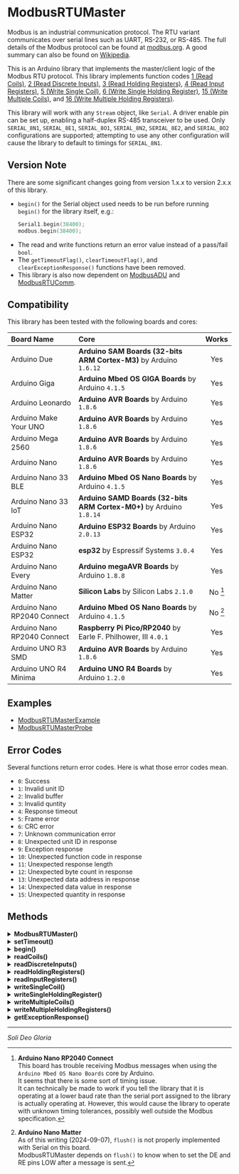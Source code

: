 # ModbusRTUMaster

Modbus is an industrial communication protocol. The RTU variant communicates over serial lines such as UART, RS-232, or RS-485. The full details of the Modbus protocol can be found at [modbus.org](https://modbus.org). A good summary can also be found on [Wikipedia](https://en.wikipedia.org/wiki/Modbus).  

This is an Arduino library that implements the master/client logic of the Modbus RTU protocol. This library implements function codes [1 (Read Coils)](#readcoils), [2 (Read Discrete Inputs)](#readdiscreteinputs), [3 (Read Holding Registers)](#readholdingregisters), [4 (Read Input Registers)](#readinputregisters), [5 (Write Single Coil)](#writesinglecoil), [6 (Write Single Holding Register)](#writesingleholdingregister), [15 (Write Multiple Coils)](#writemultipleholdingregisters), and [16 (Write Multiple Holding Registers)](#writemultipleholdingregisters).  

This library will work with any `Stream` object, like `Serial`. A driver enable pin can be set up, enabling a half-duplex RS-485 transceiver to be used. Only `SERIAL_8N1`, `SERIAL_8E1`, `SERIAL_8O1`, `SERIAL_8N2`, `SERIAL_8E2`, and `SERIAL_8O2` configurations are supported; attempting to use any other configuration will cause the library to default to timings for `SERIAL_8N1`.  



## Version Note
There are some significant changes going from version 1.x.x to version 2.x.x of this library.  
- `begin()` for the Serial object used needs to be run before running `begin()` for the library itself, e.g.:
  ```C++
  Serial1.begin(38400);
  modbus.begin(38400);
  ```
- The read and write functions return an error value instead of a pass/fail `bool`.
- The `getTimeoutFlag()`, `clearTimeoutFlag()`, and `clearExceptionResponse()` functions have been removed.
- This library is also now dependent on [ModbusADU](https://github.com/CMB27/ModbusADU) and [ModbusRTUComm](https://github.com/CMB27/ModbusRTUComm).



## Compatibility
This library has been tested with the following boards and cores:

| Board Name                  | Core                                                                 | Works   |
| :-------------------------- | :------------------------------------------------------------------- | :-----: |
| Arduino Due                 | **Arduino SAM Boards (32-bits ARM Cortex-M3)** by Arduino `1.6.12`   | Yes     |
| Arduino Giga                | **Arduino Mbed OS GIGA Boards** by Arduino `4.1.5`                   | Yes     |
| Arduino Leonardo            | **Arduino AVR Boards** by Arduino `1.8.6`                            | Yes     |
| Arduino Make Your UNO       | **Arduino AVR Boards** by Arduino `1.8.6`                            | Yes     |
| Arduino Mega 2560           | **Arduino AVR Boards** by Arduino `1.8.6`                            | Yes     |
| Arduino Nano                | **Arduino AVR Boards** by Arduino `1.8.6`                            | Yes     |
| Arduino Nano 33 BLE         | **Arduino Mbed OS Nano Boards** by Arduino `4.1.5`                   | Yes     |
| Arduino Nano 33 IoT         | **Arduino SAMD Boards (32-bits ARM Cortex-M0+)** by Arduino `1.8.14` | Yes     |
| Arduino Nano ESP32          | **Arduino ESP32 Boards** by Arduino `2.0.13`                         | Yes     |
| Arduino Nano ESP32          | **esp32** by Espressif Systems `3.0.4`                               | Yes     |
| Arduino Nano Every          | **Arduino megaAVR Boards** by Arduino `1.8.8`                        | Yes     |
| Arduino Nano Matter         | **Silicon Labs** by Silicon Labs `2.1.0`                             | No [^1] |
| Arduino Nano RP2040 Connect | **Arduino Mbed OS Nano Boards** by Arduino `4.1.5`                   | No [^2] |
| Arduino Nano RP2040 Connect | **Raspberry Pi Pico/RP2040** by Earle F. Philhower, III `4.0.1`      | Yes     |
| Arduino UNO R3 SMD          | **Arduino AVR Boards** by Arduino `1.8.6`                            | Yes     |
| Arduino UNO R4 Minima       | **Arduino UNO R4 Boards** by Arduino `1.2.0`                         | Yes     |

[^1]: **Arduino Nano RP2040 Connect**  
This board has trouble receiving Modbus messages when using the `Arduino Mbed OS Nano Boards` core by Arduino.  
It seems that there is some sort of timing issue.  
It can technically be made to work if you tell the library that it is operating at a lower baud rate than the serial port assigned to the library is actually operating at.
However, this would cause the library to operate with unknown timing tolerances, possibly well outside the Modbus specification.

[^2]: **Arduino Nano Matter**  
As of this writing (2024-09-07), `flush()` is not properly implemented with Serial on this board.  
ModbusRTUMaster depends on `flush()` to know when to set the DE and RE pins LOW after a message is sent.



## Examples
- [ModbusRTUMasterExample](https://github.com/CMB27/ModbusRTUMaster/blob/main/examples/ModbusRTUMasterExample/ModbusRTUMasterExample.ino)
- [ModbusRTUMasterProbe](https://github.com/CMB27/ModbusRTUMaster/blob/main/examples/ModbusRTUMasterProbe/ModbusRTUMasterProbe.ino)



## Error Codes
Several functions return error codes.
Here is what those error codes mean.
- `0`: Success
- `1`: Invalid unit ID
- `2`: Invalid buffer
- `3`: Invalid quntity
- `4`: Response timeout
- `5`: Frame error
- `6`: CRC error
- `7`: Unknown communication error
- `8`: Unexpected unit ID in response
- `9`: Exception response
- `10`: Unexpected function code in response
- `11`: Unexpected response length
- `12`: Unexpected byte count in response
- `13`: Unexpected data address in response
- `14`: Unexpected data value in response
- `15`: Unexpected quantity in response

## Methods



<details><summary id="modbusrtumaster-1"><strong>ModbusRTUMaster()</strong></summary>
  <blockquote>

### Description
Creates a ModbusRTUMaster object and sets the serial port to use for data transmission.
Optionally sets a driver enable pin. This pin will go `HIGH` when the library is transmitting. This is primarily intended for use with an RS-485 transceiver, but it can also be a handy diagnostic when connected to an LED.

### Syntax
- `ModbusRTUMaster(serial)`
- `ModbusRTUMaster(serial, dePin)`
- `ModbusRTUMaster(serial, dePin, rePin)`

### Parameters
- `serial`: the `Stream` object to use for Modbus communication. Usually something like `Serial1`.
- `dePin`: the driver enable pin. This pin is set HIGH when transmitting. If this parameter is set to `-1`, this feature will be disabled. The default value is `-1`. Allowed data types are `int8_t` or `char`.
- `rePin`: works exacly the same way as `dePin`. This option is included for compatibility with RS-485 shields like the [Arduino MKR 485 Shield](https://store.arduino.cc/products/arduino-mkr-485-shield).

### Example
``` C++
# include <ModbusRTUMaster.h>

const int8_t dePin = A6;
const int8_t rePin = A5;

ModbusRTUMaster modbus(Serial1, dePin, rePin);
```

  </blockquote>
</details>



<details><summary id="settimeout"><strong>setTimeout()</strong></summary>
  <blockquote>

### Description
Sets the maximum timeout in milliseconds to wait for a response after sending a request. The default is 500 milliseconds.

### Syntax
`modbus.setTimeout(timeout)`

### Parameters
- `timeout`: the timeout duration in milliseconds. Allowed data types: `unsigned long`.

  </blockquote>
</details>



<details><summary id="begin"><strong>begin()</strong></summary>
  <blockquote>

### Description
Sets the data rate in bits per second (baud) for serial transmission.
Optionally it also sets the data configuration. Note, there must be 8 data bits for Modbus RTU communication. The default configuration is 8 data bits, no parity, and one stop bit.

### Syntax
- `modbus.begin(baud)`
- `modbus.begin(baud, config)`

### Parameters
- `baud`: the baud rate to use for Modbus communication. Common values are: `1200`, `2400`, `4800`, `9600`, `19200`, `38400`, `57600`, and `115200`. Allowed data types: `unsigned long`.
- `config`: the serial port configuration to use. Valid values are:  
`SERIAL_8N1`: no parity (default)  
`SERIAL_8N2`  
`SERIAL_8E1`: even parity  
`SERIAL_8E2`  
`SERIAL_8O1`: odd parity  
`SERIAL_8O2`
 
*In the 2.0.0+ version of this library, `begin()` for the serial port used with the modbus object must be run seperately.*

### Example
``` C++
void setup() {
  Serial1.begin(38400, SERIAL_8E1);
  modbus.begin(38400, SERIAL_8E1)
}
```

  </blockquote>
</details>



<details><summary id="readcoils"><strong>readCoils()</strong></summary>
  <blockquote>

### Description
reads coil values from a slave/server device.

### Syntax
`modbus.readCoils(unitId, startAddress, buffer, quantity)`

### Parameters
- `unitId`: the id number of the device to send this request to. Valid values are `1` - `246`.
- `startAddress`: the address of the first coil to read. Allowed data types: `uint16_t`.
- `buffer`: an array in which to place the read coil values. Allowed data types: array of `bool`.
- `quantity`: the number of coil values to read. This value must not be larger than the size of the array. Allowed data types: `uint16_t`.

### Returns
Error code. Data type: `ModbusRTUMasterError` or `uint8_t`.  
See [error codes](#error-codes).

### Example
``` C++
bool coils[8];
uint8_t error = modbus.readCoils(1, 0, coils, 8);
```

  </blockquote>
</details>


<details><summary id="readdiscreteinputs"><strong>readDiscreteInputs()</strong></summary>
  <blockquote>

### Description
reads discrete input values from a slave/server device.

### Syntax
`modbus.readDiscreteInputs(unitId, startAddress, buffer, quantity)`

### Parameters
- `unitId`: the id number of the device to send this request to. Valid values are `1` - `246`.
- `startAddress`: the address of the first discrete input to read. Allowed data types: `uint16_t`.
- `buffer`: an array in which to place the read discrete input values. Allowed data types: array of `bool`.
- `quantity`: the number of discrete input values to read. This value must not be larger than the size of the array. Allowed data types: `uint16_t`.

### Returns
Error code. Data type: `ModbusRTUMasterError` or `uint8_t`.  
See [error codes](#error-codes).

### Example
``` C++
bool discreteInputs[8];
uint8_t error = modbus.readDiscreteInputs(1, 0, discreteInputs, 8);
```

  </blockquote>
</details>



<details><summary id="readholdingregisters"><strong>readHoldingRegisters()</strong></summary>
  <blockquote>

### Description
reads holding register values from a slave/server device.

### Syntax
`modbus.readHoldingRegisters(unitId, startAddress, buffer, quantity)`

### Parameters
- `unitId`: the id number of the device to send this request to. Valid values are `1` - `246`.
- `startAddress`: the address of the first holding register to read. Allowed data types: `uint16_t`.
- `buffer`: an array in which to place the read holding register values. Allowed data types: array of `uint16_t`.
- `quantity`: the number of holding register values to read. This value must not be larger than the size of the array. Allowed data types: `uint16_t`.

### Returns
Error code. Data type: `ModbusRTUMasterError` or `uint8_t`.  
See [error codes](#error-codes).

### Example
``` C++
uint16_t holdingRegisters[8];
uint8_t error = modbus.readHoldingRegisters(1, 0, holdingRegisters, 8);
```

  </blockquote>
</details>



<details><summary id="readinputregisters"><strong>readInputRegisters()</strong></summary>
  <blockquote>

### Description
reads input register values from a slave/server device.

### Syntax
`modbus.readInputRegisters(unitId, startAddress, buffer, quantity)`

### Parameters
- `unitId`: the id number of the device to send this request to. Valid values are `1` - `246`.
- `startAddress`: the address of the first input register to read. Allowed data types: `uint16_t`.
- `buffer`: an array in which to place the read input register values. Allowed data types: array of `uint16_t`.
- `quantity`: the number of input register values to read. This value must not be larger than the size of the array. Allowed data types: `uint16_t`.

### Returns
Error code. Data type: `ModbusRTUMasterError` or `uint8_t`.  
See [error codes](#error-codes).

### Example
``` C++
uint16_t inputRegisters[8];
uint8_t error = modbus.readInputRegisters(1, 0, inputRegisters, 8);
```

  </blockquote>
</details>



<details><summary id="writesinglecoil"><strong>writeSingleCoil()</strong></summary>
  <blockquote>

### Description
writes a single coil value to a slave/server device.

### Syntax
`modbus.writeSingleCoil(unitId, address, value)`

### Parameters
- `unitId`: the id number of the device to send this request to. Valid values are `0` - `246`. `0` indicates a broadcast message.
- `address`: the address of the coil to write to. Allowed data types: `uint16_t`.
- `value`: the value to write to the coil. Allowed data types: `bool`.

### Returns
Error code. Data type: `ModbusRTUMasterError` or `uint8_t`.  
See [error codes](#error-codes).

  </blockquote>
</details>



<details><summary id="writesingleholdingregister"><strong>writeSingleHoldingRegister()</strong></summary>
  <blockquote>

### Description
writes a single holding register value to a slave/server device.

### Syntax
`modbus.writeSingleHoldingRegister(unitId, address, value)`

### Parameters
- `unitId`: the id number of the device to send this request to. Valid values are `0` - `246`. `0` indicates a broadcast message.
- `address`: the address of the holding register to write to. Allowed data types: `uint16_t`.
- `value`: the value to write to the holding register. Allowed data types: `uint16_t`.

### Returns
Error code. Data type: `ModbusRTUMasterError` or `uint8_t`.  
See [error codes](#error-codes).

  </blockquote>
</details>



<details><summary id="writemultiplecoils"><strong>writeMultipleCoils()</strong></summary>
  <blockquote>

### Description
writes multiple coil values to a slave/server device.

### Syntax
`modbus.writeMultipleCoils(unitId, startingAddress, buffer, quantity)`

### Parameters
- `unitId`: the id number of the device to send this request to. Valid values are `0` - `246`. `0` indicates a broadcast message.
- `startAddress`: the address of the first coil to write to. Allowed data types: `uint16_t`.
- `buffer`: an array of coil values. Allowed data types: array of `bool`.
- `quantity`: the number of coil values to write. This value must not be larger than the size of the array. Allowed data types: `uint16_t`.

### Returns
Error code. Data type: `ModbusRTUMasterError` or `uint8_t`.  
See [error codes](#error-codes).

### Example
``` C++
bool coils[2] = {true, false};
uint8_t error = modbus.writeMultipleCoils(1, 0, coils, 2);
```

  </blockquote>
</details>



<details><summary id="writemultipleholdingregisters"><strong>writeMultipleHoldingRegisters()</strong></summary>
  <blockquote>

### Description
writes multiple holding register values to a slave/server device.

### Syntax
`modbus.writeMultipleHoldingRegisters(unitId, startingAddress, buffer, quantity)`

### Parameters
- `unitId`: the id number of the device to send this request to. Valid values are `0` - `246`. `0` indicates a broadcast message.
- `startAddress`: the address of the first holding register to write to. Allowed data types: `uint16_t`.
- `buffer`: an array of holding register values. Allowed data types: array of `uint16_t`.
- `quantity`: the number of holding register values to write. This value must not be larger than the size of the array. Allowed data types: `uint16_t`.

### Returns
Error code. Data type: `ModbusRTUMasterError` or `uint8_t`.  
See [error codes](#error-codes).

### Example
``` C++
uint16_t holdingRegisters[2] = {42, 328};
uint8_t error = modbus.writeMultipleHoldingRegisters(1, 0, holdingRegisters, 2);
```

  </blockquote>
</details>



<details><summary id="getexceptionresponse"><strong>getExceptionResponse()</strong></summary>
  <blockquote>

### Description
Gets the last exception response that has occured.

When a valid Modbus request is sent, and the recipient slave/server device cannot process it, it responds with an exception code.
This response is called an exception resonse, and it can be helpful in diagnosing issues.

### Syntax
`modbus.getExceptionResponse()`

### Parameters
None

### Returns
Exception code. Data type: `uint8_t`.

- `0`: None
- `1`: Illegal function
- `2`: Illegal data address
- `3`: Illegal data value
- `4`: Server device failure

_Details on exeption responses can be found in the [Modbus Application Protocol Specification](https://modbus.org/docs/Modbus_Application_Protocol_V1_1b3.pdf). More exeption responses exist than are listed here, but these are the most common._

  </blockquote>
</details>



---

*Soli Deo Gloria*
